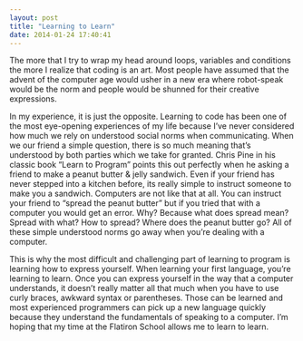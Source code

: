 ```yaml
---
layout: post
title: "Learning to Learn"
date: 2014-01-24 17:40:41
---
```

The more that I try to wrap my head around loops, variables and conditions the more I realize that coding is an art. Most people have assumed that the advent of the computer age would usher in a new era where robot-speak would be the norm and people would be shunned for their creative expressions.

In my experience, it is just the opposite. Learning to code has been one of the most eye-opening experiences of my life because I’ve never considered how much we rely on understood social norms when communicating. When we our friend a simple question, there is so much meaning that’s understood by both parties which we take for granted. Chris Pine in his classic book “Learn to Program” points this out perfectly when he asking a friend to make a peanut butter &amp; jelly sandwich. Even if your friend has never stepped into a kitchen before, its really simple to instruct someone to make you a sandwich. Computers are not like that at all. You can instruct your friend to “spread the peanut butter” but if you tried that with a computer you would get an error. Why? Because what does spread mean? Spread with what? How to spread? Where does the peanut butter go? All of these simple understood norms go away when you’re dealing with a computer.

This is why the most difficult and challenging part of learning to program is learning how to express yourself. When learning your first language, you’re learning to learn. Once you can express yourself in the way that a computer understands, it doesn’t really matter all that much when you have to use curly braces, awkward syntax or parentheses. Those can be learned and most experienced programmers can pick up a new language quickly because they understand the fundamentals of speaking to a computer. I’m hoping that my time at the Flatiron School allows me to learn to learn.
